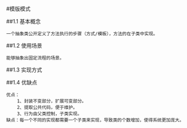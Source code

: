 #模版模式

  ##1.1 基本概念
    
    一个抽象类公开定义了方法执行的步骤（方式/模板），方法的在子类中实现。
    
  ##1.2 使用场景
    
    能够抽象出固定流程的场景。
    
  ##1.3 实现方式
  
  ##1.4 优缺点
  
    优点： 
        1、封装不变部分，扩展可变部分。 
        2、提取公共代码，便于维护。
        3、行为由父类控制，子类实现。
    缺点：每一个不同的实现都需要一个子类来实现，导致类的个数增加，使得系统更加庞大。
    
    
